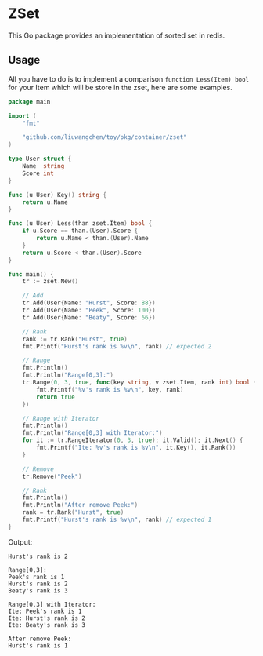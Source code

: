 # ZSet
This Go package provides an implementation of sorted set in redis.

## Usage
All you have to do is to implement a comparison `function Less(Item) bool` for your Item which will be store in the zset, here are some examples.
``` go
package main

import (
	"fmt"

	"github.com/liuwangchen/toy/pkg/container/zset"
)

type User struct {
	Name  string
	Score int
}

func (u User) Key() string {
    return u.Name
}

func (u User) Less(than zset.Item) bool {
	if u.Score == than.(User).Score {
		return u.Name < than.(User).Name
	}
	return u.Score < than.(User).Score
}

func main() {
	tr := zset.New()

	// Add
	tr.Add(User{Name: "Hurst", Score: 88})
	tr.Add(User{Name: "Peek", Score: 100})
	tr.Add(User{Name: "Beaty", Score: 66})

	// Rank
	rank := tr.Rank("Hurst", true)
	fmt.Printf("Hurst's rank is %v\n", rank) // expected 2

	// Range
	fmt.Println()
	fmt.Println("Range[0,3]:")
	tr.Range(0, 3, true, func(key string, v zset.Item, rank int) bool {
		fmt.Printf("%v's rank is %v\n", key, rank)
		return true
	})

	// Range with Iterator
	fmt.Println()
	fmt.Println("Range[0,3] with Iterator:")
	for it := tr.RangeIterator(0, 3, true); it.Valid(); it.Next() {
		fmt.Printf("Ite: %v's rank is %v\n", it.Key(), it.Rank())
	}

	// Remove
	tr.Remove("Peek")

	// Rank
	fmt.Println()
	fmt.Println("After remove Peek:")
	rank = tr.Rank("Hurst", true)
	fmt.Printf("Hurst's rank is %v\n", rank) // expected 1
}
```
Output:
```
Hurst's rank is 2

Range[0,3]:
Peek's rank is 1
Hurst's rank is 2
Beaty's rank is 3

Range[0,3] with Iterator:
Ite: Peek's rank is 1
Ite: Hurst's rank is 2
Ite: Beaty's rank is 3

After remove Peek:
Hurst's rank is 1
```
